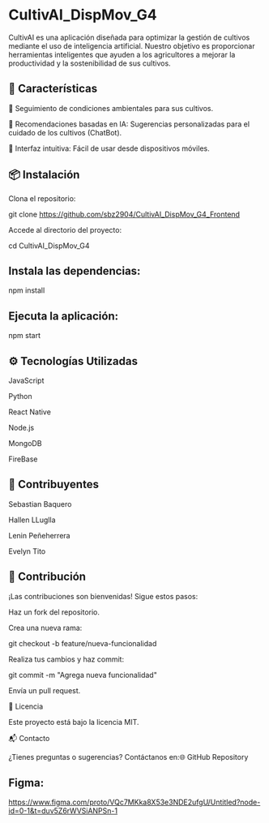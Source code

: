 # CultivAI_DispMov_G4

CultivAI es una aplicación diseñada para optimizar la gestión de cultivos mediante el uso de inteligencia artificial. Nuestro objetivo es proporcionar herramientas inteligentes que ayuden a los agricultores a mejorar la productividad y la sostenibilidad de sus cultivos.

## 🚀 Características

🌱 Seguimiento de condiciones ambientales para sus cultivos.

🤖 Recomendaciones basadas en IA: Sugerencias personalizadas para el cuidado de los cultivos (ChatBot).

📱 Interfaz intuitiva: Fácil de usar desde dispositivos móviles.

## 📦 Instalación

Clona el repositorio:

git clone https://github.com/sbz2904/CultivAI_DispMov_G4_Frontend

Accede al directorio del proyecto:

cd CultivAI_DispMov_G4

## Instala las dependencias:

npm install

## Ejecuta la aplicación:

npm start

## ⚙️ Tecnologías Utilizadas

JavaScript

Python

React Native

Node.js

MongoDB

FireBase

## 👥 Contribuyentes

Sebastian Baquero

Hallen LLuglla

Lenin Peñeherrera

Evelyn Tito

## 🤝 Contribución

¡Las contribuciones son bienvenidas! Sigue estos pasos:

Haz un fork del repositorio.

Crea una nueva rama:

git checkout -b feature/nueva-funcionalidad

Realiza tus cambios y haz commit:

git commit -m "Agrega nueva funcionalidad"

Envía un pull request.

📄 Licencia

Este proyecto está bajo la licencia MIT.

📬 Contacto

¿Tienes preguntas o sugerencias? Contáctanos en:🌐 GitHub Repository

## Figma:
https://www.figma.com/proto/VQc7MKka8X53e3NDE2ufgU/Untitled?node-id=0-1&t=duv5Z6rWVSiANPSn-1


